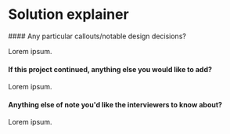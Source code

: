 # Solution explainer

#### Any particular callouts/notable design decisions?

Lorem ipsum.

#### If this project continued, anything else you would like to add?

Lorem ipsum.

#### Anything else of note you'd like the interviewers to know about?

Lorem ipsum.

